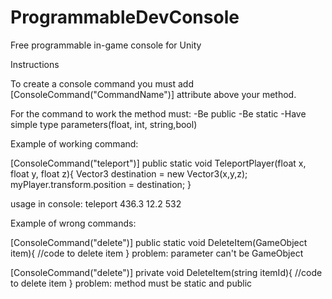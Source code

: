 # ProgrammableDevConsole
Free programmable in-game console for Unity

Instructions

To create a console command you must add [ConsoleCommand("CommandName")] attribute above your method.

For the command to work the method must:
-Be public
-Be static
-Have simple type parameters(float, int, string,bool)

Example of working command:

[ConsoleCommand("teleport")]
public static void TeleportPlayer(float x, float y, float z){
	Vector3 destination = new Vector3(x,y,z);
	myPlayer.transform.position = destination;
}

usage in console:
teleport 436.3 12.2 532



Example of wrong commands:

[ConsoleCommand("delete")]
public static void DeleteItem(GameObject item){
	//code to delete item
}
problem: parameter can't be GameObject

[ConsoleCommand("delete")]
private void DeleteItem(string itemId){
	//code to delete item
}
problem: method must be static and public

